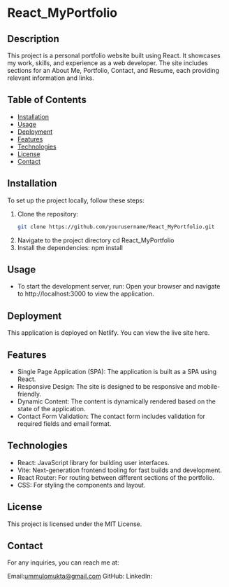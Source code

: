 # React_MyPortfolio

## Description

This project is a personal portfolio website built using React. It showcases my work, skills, and experience as a web developer. The site includes sections for an About Me, Portfolio, Contact, and Resume, each providing relevant information and links.

## Table of Contents

- [Installation](#installation)
- [Usage](#usage)
- [Deployment](#deployment)
- [Features](#features)
- [Technologies](#technologies)
- [License](#license)
- [Contact](#contact)

## Installation

To set up the project locally, follow these steps:

1. Clone the repository:
   ```bash
   git clone https://github.com/yourusername/React_MyPortfolio.git
2.  Navigate to the project directory
   cd React_MyPortfolio
3. Install the dependencies:
   npm install

## Usage

- To start the development server, run:
Open your browser and navigate to http://localhost:3000 to view the application.

## Deployment
This application is deployed on Netlify. You can view the live site here.

## Features

- Single Page Application (SPA): The application is built as a SPA using React.
- Responsive Design: The site is designed to be responsive and mobile-friendly.
- Dynamic Content: The content is dynamically rendered based on the state of the application.
- Contact Form Validation: The contact form includes validation for required fields and email format.

## Technologies

- React: JavaScript library for building user interfaces.
- Vite: Next-generation frontend tooling for fast builds and development.
- React Router: For routing between different sections of the portfolio.
- CSS: For styling the components and layout.

## License

This project is licensed under the MIT License.

## Contact
For any inquiries, you can reach me at:

Email:ummulomukta@gmail.com
GitHub: 
LinkedIn: 


